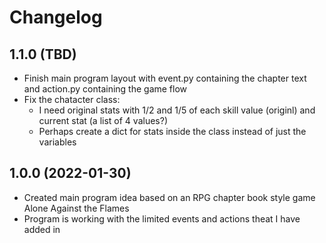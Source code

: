 # Changelog

## 1.1.0 (TBD)

* Finish main program layout with event.py containing the chapter text and action.py containing the game flow
* Fix the chatacter class:
  * I need original stats with 1/2 and 1/5 of each skill value (originl) and current stat (a list of 4 values?)
  * Perhaps create a dict for stats inside the class instead of just the variables

## 1.0.0 (2022-01-30)

* Created main program idea based on an RPG chapter book style game Alone Against the Flames
* Program is working with the limited events and actions theat I have added in
